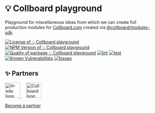 # 💡 Collboard playground

Playground for miscellaneous ideas from which we can create full production modules for [Collboard.com](https://collboard.com/) created via [@collboard/modules-sdk](https://www.npmjs.com/package/@collboard/modules-sdk).

<!--Badges-->
<!--⚠️WARNING: This section was generated by https://github.com/hejny/batch-project-editor/blob/main/src/workflows/800-badges/badges.ts so every manual change will be overwritten.-->


[![License of 💡 Collboard playground](https://img.shields.io/github/license/collboard/playground.svg?style=flat)](https://github.com/collboard/playground/blob/main/LICENSE)
[![NPM Version of 💡 Collboard playground](https://badge.fury.io/js/playground.svg)](https://www.npmjs.com/package/playground)
[![Quality of package 💡 Collboard playground](https://packagequality.com/shield/playground.svg)](https://packagequality.com/#?package=playground)
[![lint](https://github.com/collboard/playground/actions/workflows/lint.yml/badge.svg)](https://github.com/collboard/playground/actions/workflows/lint.yml)
[![test](https://github.com/collboard/playground/actions/workflows/test.yml/badge.svg)](https://github.com/collboard/playground/actions/workflows/test.yml)
[![Known Vulnerabilities](https://snyk.io/test/github/collboard/playground/badge.svg)](https://snyk.io/test/github/collboard/playground)
[![Issues](https://img.shields.io/github/issues/collboard/playground.svg?style=flat)](https://github.com/collboard/playground/issues)

<!--/Badges-->







<!--Partners-->

## ✨ Partners


<a href="https://www.h-edu.org/">
<img src="https://www.h-edu.org/media/favicon.png" alt="H-edu logo" width="50"  />
</a>
&nbsp;&nbsp;&nbsp;
<a href="https://collboard.com/">
<img src="https://collboard.fra1.cdn.digitaloceanspaces.com/assets/18.12.1/logo-small.png" alt="Collboard logo" width="50"  />
</a>


[Become a partner](https://www.pavolhejny.com/contact/)

<!--/Partners-->